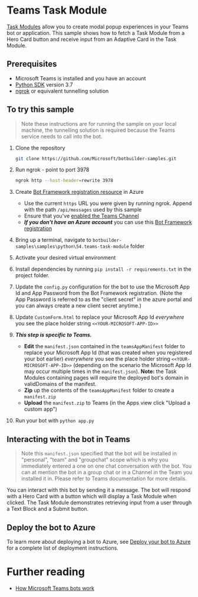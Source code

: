 # Teams Task Module

[Task Modules](https://docs.microsoft.com/en-us/microsoftteams/platform/task-modules-and-cards/what-are-task-modules) allow you to create modal popup experiences in your Teams bot or application. This sample shows how to fetch a Task Module from a Hero Card button and receive input from an Adaptive Card in the Task Module.

## Prerequisites

- Microsoft Teams is installed and you have an account
- [Python SDK](https://www.python.org/downloads/) version 3.7
- [ngrok](https://ngrok.com/) or equivalent tunnelling solution

## To try this sample

> Note these instructions are for running the sample on your local machine, the tunnelling solution is required because
the Teams service needs to call into the bot.

1) Clone the repository

    ```bash
    git clone https://github.com/Microsoft/botbuilder-samples.git
    ```

1) Run ngrok - point to port 3978

    ```bash
    ngrok http --host-header=rewrite 3978
    ```

1) Create [Bot Framework registration resource](https://docs.microsoft.com/en-us/azure/bot-service/bot-service-quickstart-registration) in Azure
    - Use the current `https` URL you were given by running ngrok. Append with the path `/api/messages` used by this sample
    - Ensure that you've [enabled the Teams Channel](https://docs.microsoft.com/en-us/azure/bot-service/channel-connect-teams?view=azure-bot-service-4.0)
    - __*If you don't have an Azure account*__ you can use this [Bot Framework registration](https://docs.microsoft.com/en-us/microsoftteams/platform/bots/how-to/create-a-bot-for-teams#register-your-web-service-with-the-bot-framework)

1) Bring up a terminal, navigate to `botbuilder-samples\samples\python\54.teams-task-module` folder

1) Activate your desired virtual environment

1) Install dependencies by running ```pip install -r requirements.txt``` in the project folder.

1) Update the `config.py` configuration for the bot to use the Microsoft App Id and App Password from the Bot Framework registration. (Note the App Password is referred to as the "client secret" in the azure portal and you can always create a new client secret anytime.)

1) Update `CustomForm.html` to replace your Microsoft App Id *everywhere* you see the place holder string `<<YOUR-MICROSOFT-APP-ID>>`

1) __*This step is specific to Teams.*__
    - **Edit** the `manifest.json` contained in the `teamsAppManifest` folder to replace your Microsoft App Id (that was created when you registered your bot earlier) *everywhere* you see the place holder string `<<YOUR-MICROSOFT-APP-ID>>` (depending on the scenario the Microsoft App Id may occur multiple times in the `manifest.json`). **Note:** the Task Modules containing pages will require the deployed bot's domain in validDomains of the manifest.
    - **Zip** up the contents of the `teamsAppManifest` folder to create a `manifest.zip`
    - **Upload** the `manifest.zip` to Teams (in the Apps view click "Upload a custom app")

1) Run your bot with `python app.py`

## Interacting with the bot in Teams

> Note this `manifest.json` specified that the bot will be installed in "personal", "team" and "groupchat" scope which is why you immediately entered a one on one chat conversation with the bot. You can at mention the bot in a group chat or in a Channel in the Team you installed it in. Please refer to Teams documentation for more details.

You can interact with this bot by sending it a message. The bot will respond with a Hero Card with a button which will display a Task Module when clicked.  The Task Module demonstrates retrieving input from a user through a Text Block and a Submit button.

## Deploy the bot to Azure

To learn more about deploying a bot to Azure, see [Deploy your bot to Azure](https://aka.ms/azuredeployment) for a complete list of deployment instructions.

# Further reading

- [How Microsoft Teams bots work](https://docs.microsoft.com/en-us/azure/bot-service/bot-builder-basics-teams)

